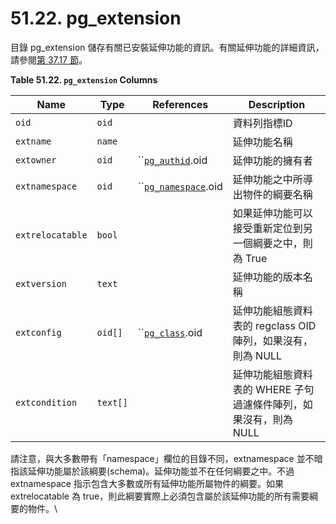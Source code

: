 # 51.22. pg\_extension

目錄 pg\_extension 儲存有關已安裝延伸功能的資訊。有關延伸功能的詳細資訊，請參閱[第 37.17 節](../../server-programming/extending-sql/packaging-related-objects-into-an-extension.md)。

**Table 51.22. `pg_extension` Columns**

| Name             | Type     | References                               | Description                             |
| ---------------- | -------- | ---------------------------------------- | --------------------------------------- |
| `oid`            | `oid`    |                                          | 資料列指標ID                                 |
| `extname`        | `name`   |                                          | 延伸功能名稱                                  |
| `extowner`       | `oid`    | ``[`pg_authid`](pg\_authid.md).oid       | 延伸功能的擁有者                                |
| `extnamespace`   | `oid`    | ``[`pg_namespace`](pg\_namespace.md).oid | 延伸功能之中所導出物件的綱要名稱                        |
| `extrelocatable` | `bool`   |                                          | 如果延伸功能可以接受重新定位到另一個綱要之中，則為 True          |
| `extversion`     | `text`   |                                          | 延伸功能的版本名稱                               |
| `extconfig`      | `oid[]`  | ``[`pg_class`](pg\_class.md).oid         | 延伸功能組態資料表的 regclass OID 陣列，如果沒有，則為 NULL |
| `extcondition`   | `text[]` |                                          | 延伸功能組態資料表的 WHERE 子句過濾條件陣列，如果沒有，則為 NULL  |

請注意，與大多數帶有「namespace」欄位的目錄不同，extnamespace 並不暗指該延伸功能屬於該綱要(schema)。延伸功能並不在任何綱要之中。不過 extnamespace 指示包含大多數或所有延伸功能所屬物件的綱要。如果 extrelocatable 為 true，則此綱要實際上必須包含屬於該延伸功能的所有需要綱要的物件。\
